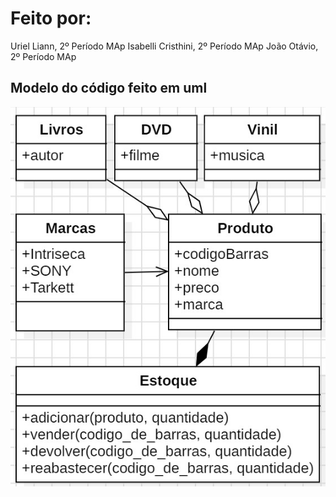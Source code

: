 # Feito por:
Uriel Liann, 2º Período MAp
Isabelli Cristhini, 2º Período MAp
João Otávio, 2º Período MAp

## Modelo do código feito em uml
![Modelo do Código](modelo.jpg)